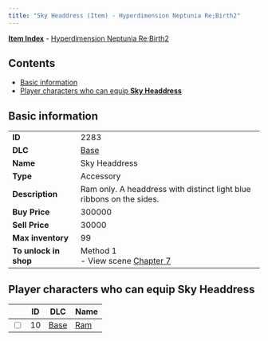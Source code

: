 ```yaml
---
title: "Sky Headdress (Item) - Hyperdimension Neptunia Re;Birth2"
---
```


[**Item Index**](/neptunia/rb2/item/index.html) - [Hyperdimension Neptunia Re;Birth2](/neptunia/rb2)

## Contents

- [Basic information](#basic-information)
- [Player characters who can equip **Sky Headdress**](#player-characters-who-can-equip-sky-headdress)

## Basic information

|   |   |
| -- | -- |
| **ID** | 2283 |
| **DLC** | [Base](/neptunia/rb2/dlc/0-base.html) |
| **Name** | Sky Headdress |
| **Type** | Accessory |
| **Description** | Ram only. A headdress with distinct light blue ribbons on the sides. |
| **Buy Price** | 300000 |
| **Sell Price** | 30000 |
| **Max inventory** | 99 |
| **To unlock in shop** | Method 1<br />- View scene [Chapter 7](/neptunia/rb2/scene/0-452-chapter-7.html) |

## Player characters who can equip **Sky Headdress**

|    | ID | DLC | Name |
| -- | -- | --- | ---- |
| <input type="checkbox" id="rb2-player-0-10" class="trackbox" /> | 10 | [Base](/neptunia/rb2/dlc/0-base.html) | [Ram](/neptunia/rb2/player/0-10-ram.html) |